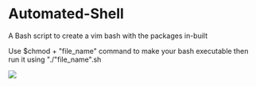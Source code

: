 # Automated-Shell
A Bash script to create a vim bash with the packages in-built

Use $chmod + "file_name" command to make your bash executable 
then run it using "./"file_name".sh

<img src= 'https://img.shields.io/badge/Bash-v5.1-brightgreen' />
